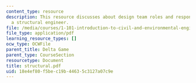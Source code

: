 ```yaml
---
content_type: resource
description: This resource discusses about design team roles and responsibilites of
  a structural engineer.
file: /media/courses/1-101-introduction-to-civil-and-environmental-engineering-design-i-fall-2006/18e4ef80f5bec19b44635c3127a07c9e_structural.pdf
file_type: application/pdf
learning_resource_types: []
ocw_type: OCWFile
parent_title: Delta Game
parent_type: CourseSection
resourcetype: Document
title: structural.pdf
uid: 18e4ef80-f5be-c19b-4463-5c3127a07c9e
---
```

